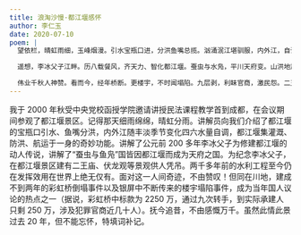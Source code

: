 ```yaml
---
title: 浪淘沙慢·都江堰感怀
author: 李仁玉
date: 2020-07-10
poem: |
  望依栏，晴虹雨细，玉峰烟漫。引水宝瓶口进，分洪鱼嘴总揽。汹涌泯江堪驯服，内外江，自调丰淡。阔沃野、金黄稻浪卷，秋花曵水岸。

  遥想，李冰父子江畔。历八载餐风，齐天力、智化都江堰。蚕虫与水凫，平川天府变。山洪地震，又亁坤转返，千年无恙。

  伟业千秋人神赞。看而今，经年桥断。更楼宇，不时闻塌陷。九层剥，利眛官商，激民怨。二王无泪与天叹！
---
```


我于 2000 年秋受中央党校函授学院邀请讲授民法课程教学首到成都，在会议期间参观了都江堰景区。记得那天细雨绵绵，晴虹分雨。讲解员向我们介绍了都江堰的宝瓶口引水、鱼嘴分洪，内外江随丰淡季节变化四六水量自调，都江堰集灌溉、防洪、航运于一身的奇妙功能。讲解了公元前 200 多年李冰父子为修建都江堰的动人传说，讲解了“蚕虫与鱼凫”国皆因都江堰而成为天府之国。为纪念李冰父子，在都江堰景区建有二王庙、伏龙观等景观供人凭吊。两千多年前的水利工程至今仍在发挥效用在世界上绝无仅有。面对这一人间奇迹，不由赞叹！但同在川地，建成不到两年的彩虹桥倒塌事件以及银屏中不断传来的楼宇塌陷事件，成为当年国人议论的热点之一（据说，彩虹桥中标款为 2250 万，通过九次转手，到实际承建人只剩 250 万，涉及犯罪官商近几十人）。抚今追昔，不由感慨万千。虽然此情此景过去 20 年，但不能忘怀，特填词补记。
